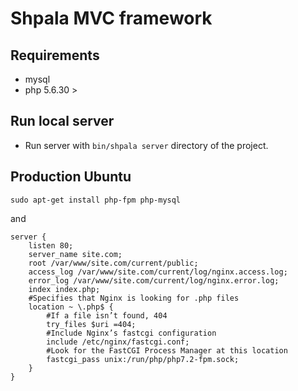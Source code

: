 # Shpala MVC framework

## Requirements

- mysql 
- php 5.6.30 >

## Run local server

- Run server with ```bin/shpala server``` directory of the project.

## Production Ubuntu 

```sudo apt-get install php-fpm php-mysql```

and

```
server {
	listen 80;
	server_name site.com;
	root /var/www/site.com/current/public;
	access_log /var/www/site.com/current/log/nginx.access.log;
	error_log /var/www/site.com/current/log/nginx.error.log;
	index index.php;
	#Specifies that Nginx is looking for .php files
	location ~ \.php$ { 
		#If a file isn’t found, 404
		try_files $uri =404; 
		#Include Nginx’s fastcgi configuration
		include /etc/nginx/fastcgi.conf;
		#Look for the FastCGI Process Manager at this location 
		fastcgi_pass unix:/run/php/php7.2-fpm.sock; 
	} 
}
```
